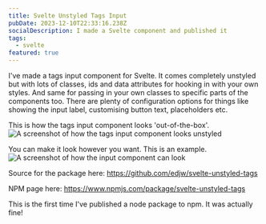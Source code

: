 ```yaml
---
title: Svelte Unstyled Tags Input
pubDate: 2023-12-10T22:33:16.238Z
socialDescription: I made a Svelte component and published it
tags:
  - svelte
featured: true
---
```


I've made a tags input component for Svelte. It comes completely unstyled but with lots of classes, ids and data attributes for hooking in with your own styles. And same for passing in your own classes to specific parts of the components too. There are plenty of configuration options for things like showing the input label, customising button text, placeholders etc.

This is how the tags input component looks 'out-of-the-box'.
![A screenshot of how the tags input component looks unstyled](@/images/svelte-tags-component-unstyled.png)

You can make it look however you want. This is an example.
![A screenshot of how the input component can look](@/images/svelte-tags-component-styled.png)

Source for the package here:
<https://github.com/edjw/svelte-unstyled-tags>

NPM page here:
<https://www.npmjs.com/package/svelte-unstyled-tags>

This is the first time I've published a node package to npm. It was actually fine!
